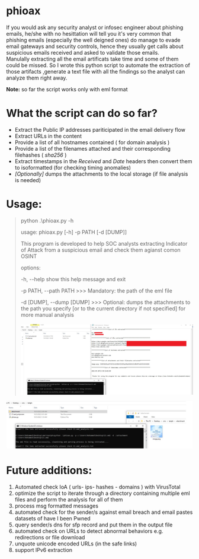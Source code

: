 # phioax
If you would ask any security analyst or infosec engineer about phishing emails, he/she with no hesittation will tell you it's very common that phishing emails (especially the well deigned ones) do manage to evade email gateways and security controls, hence they usually get calls about suspicious emails received and asked to validate those emails.\
Manulally extracting all the email artificats take time and some of them could be missed. So I wrote this python script to automate the extraction of those artifacts ,generate a text file with all the findings so the analyst can analyze them right away.

**Note:** so far the script works only with eml format

# What the script can do so far?
* Extract the Public IP addresses pariticipated in the email delivery flow
* Extract URLs in the content
* Provide a list of all hostnames contained ( for domain analysis )
* Provide a list of the filenames attached and their corresponding filehashes ( *sha256* )
* Extract timestamps in the *Received* and *Date* headers then convert them to isoformatted (for checking timing anomalies)
* *[Optionally]* dumps the attachments to the local storage (if file analysis is needed)

# Usage:
>python .\phioax.py -h
>
>usage: phioax.py [-h] -p PATH [-d [DUMP]]
>
>This program is developed to help SOC analysts extracting Indicator of Attack from
>a suspicious email and check them agianst comon OSINT
>
>options:
>
>  -h, --help            show this help message and exit
>
>  -p PATH, --path PATH >>> Mandatory: the path of the eml file
>
>  -d [DUMP], --dump [DUMP]
>                       >>> Optional: dumps the attachments to the path you specify
> [or to the current directory if not specified] for more manual analysis
\
  \
![](test1.jpg)

![](test2.jpg)

# Future additions:
1) Automated check IoA ( urls- ips- hashes - domains ) with VirusTotal
2) optimize the script to  iterate through a directory containing multiple eml files and perform the analysis for all of them
3) process msg formatted messages
4) automated check for the sender/s against email breach and email pastes datasets of have I been Pwned
5) query sender/s dns for sfp record and put them in the output file 
6) automated check on URLs to detect abnormal behaviors e.g. redirections or file download 
7) unquote unicode encoded URLs (in the safe links)
8) support IPv6 extraction



